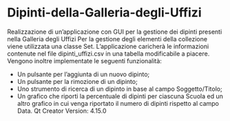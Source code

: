 # Dipinti-della-Galleria-degli-Uffizi
Realizzazione di un’applicazione con GUI per la gestione dei dipinti presenti nella Galleria degli Uffizi
Per la gestione degli elementi della collezione viene utilizzata una classe Set. 
L’applicazione caricherà le informazioni contenute nel file dipinti_uffizi.csv in una tabella modificabile a piacere.
Vengono inoltre implementate le seguenti funzionalità:
- Un pulsante per l’aggiunta di un nuovo dipinto;
- Un pulsante per la rimozione di un dipinto;
- Uno strumento di ricerca di un dipinto in base al campo Soggetto/Titolo;
- Un grafico che riporti la percentuale di dipinti per ciascuna Scuola ed un
altro grafico in cui venga riportato il numero di dipinti rispetto al campo
Data.
Qt Creator Version: 4.15.0
